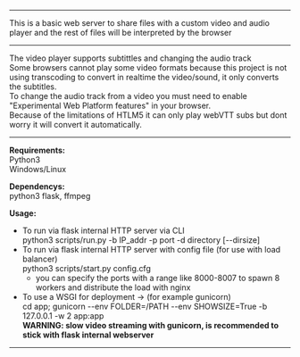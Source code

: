 ---------------------------------------------------

This is a basic web server to share files with a custom video and audio player and the rest of files will be interpreted by the browser

---------------------------------------------------

The video player supports subtittles and changing the audio track<br>
Some browsers cannot play some video formats because this project is not using transcoding to convert in realtime the video/sound, it only converts the subtitles.<br>
To change the audio track from a video you must need to enable "Experimental Web Platform features" in your browser.<br>
Because of the limitations of HTLM5 it can only play webVTT subs but dont worry it will convert it automatically.<br>

---------------------------------------------------

<b>Requirements:</b> <br>
 Python3<br>
 Windows/Linux

<b>Dependencys:</b> <br>
 python3  flask, ffmpeg

<b>Usage:</b> <br>
  - To run via flask internal HTTP server via CLI <br>
  python3 scripts/run.py -b IP_addr -p port -d directory [--dirsize] <br>
  - To run via flask internal HTTP server with config file (for use with load balancer) <br>
  python3 scripts/start.py config.cfg <br>
    - you can specify the ports with a range like 8000-8007 to spawn 8 workers and distribute the load with nginx
  - To use a WSGI for deployment -> (for example gunicorn)<br>
  cd app; gunicorn --env FOLDER=/PATH --env SHOWSIZE=True -b 127.0.0.1 -w 2 app:app <br>
  <b>WARNING: slow video streaming with gunicorn, is recommended to stick with flask internal webserver</b>

---------------------------------------------------

